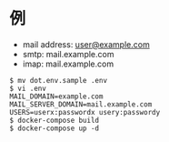 # 例
- mail address: user@example.com
- smtp: mail.example.com
- imap: mail.example.com
```
$ mv dot.env.sample .env
$ vi .env
MAIL_DOMAIN=example.com
MAIL_SERVER_DOMAIN=mail.example.com
USERS=userx:passwordx usery:passwordy
$ docker-compose build
$ docker-compose up -d
```
